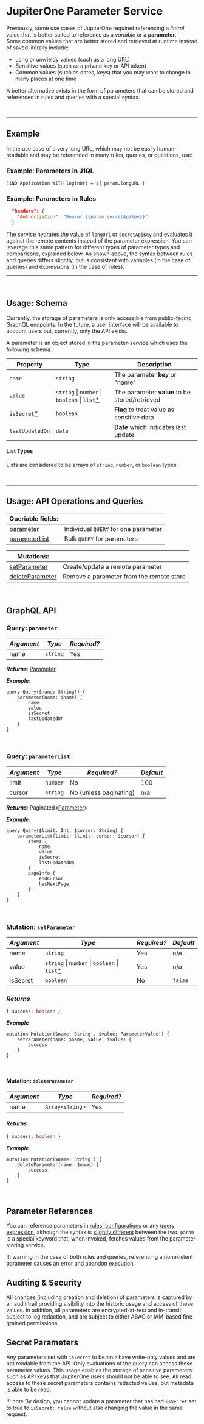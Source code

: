 # JupiterOne Parameter Service

Previously, some use cases of JupiterOne required referencing a *literal* value that is better suited to reference as a *variable* or a **parameter**.  
Some common values that are better stored and retrieved at runtime instead of saved literally include:

 - Long or unwieldy values (such as a long URL)
 - Sensitive values (such as a private key or API token)
 - Common values (such as dates, keys) that you may want to change in many places at one time

 A better alternative exists in the form of parameters that can be stored and referenced in rules and queries with a special syntax.

<br>
<hr>

## Example

In the use case of a very long URL, which may not be easily human-readable and may be referenced in many rules, queries, or questions, use: 

### Example: Parameters in J1QL

```J1QL
FIND Application WITH loginUrl = ${ param.longURL }
```

### Example: Parameters in Rules

```json
  "headers": {
    "Authorization": "Bearer {{param.secretApiKey}}"
  }
```

The service hydrates the value of `longUrl` or `secretApiKey` and evaluates it against the 
remote contents instead of the parameter expression. You can leverage this same pattern for 
different types of parameter types and comparisons, explained below. As shown above, the 
syntax between rules and queries differs slightly, but is consistent with variables (in the
case of queries) and expressions (in the case of rules).
<hr>
<br>

## Usage: Schema

Currently, the storage of parameters is only accessible from public-facing GraphQL endpoints. 
In the future, a user interface will be available to account users but, currently, only the API exists.

A parameter is an object stored in the parameter-service which uses the following schema:


| Property           | Type              | Description                                                                                                                                                         |
| ------------------ | ----------------- | ------------------------------------------------------------------------------------------------------------------------------------------------------------------- |
| `name`               | `string`          | The parameter **key** or "name" |
| `value`          | `string` \| `number` \| `boolean` \| `list`[*](#listtypes)          | The parameter **value** to be stored/retrieved 
| `isSecret`[*](#secretparameters)              | `boolean`          | **Flag** to treat value as sensitive data |
| `lastUpdatedOn`               | `date`          | **Date** which indicates last update  |

#### List Types 
Lists are considered to be arrays of `string`, `number`, or `boolean` types

<br>

<hr>

## Usage: API Operations and Queries

|Queriable fields:||
|--|--|
| [parameter](#queryparameter)|Individual `QUERY` for one parameter|
|[parameterList](#queryparameterlist)|Bulk `QUERY` for parameters|

|Mutations:||
|--|--|
| [setParameter](#mutationsetparameter)|Create/update a remote parameter|
|[deleteParameter](#mutationdeleteparameter)|Remove a parameter from the remote store|

<br>


## GraphQL API

### Query: `parameter`


|*Argument*|*Type*|*Required?*|
|--|--|--|
| name | `string` | Yes |

***Returns***: [Parameter](#usageschema)

***Example***: 
```gql
query Query($name: String!) {
    parameter(name: $name) {
        name
        value
        isSecret
        lastUpdatedOn
    }
}
```
<br>

### Query: `parameterList`

|*Argument*|*Type*|*Required?*|*Default*|
|--|--|--|--|
| limit | `number` | No | 100 |
| cursor | `string` | No (unless paginating) | n/a |

***Returns***: Paginated<[Parameter](#usageschema)>

***Example***: 
```gql
query Query($limit: Int, $cursor: String) {
    parameterList(limit: $limit, cursor: $cursor) {
        items {
            name
            value
            isSecret
            lastUpdatedOn
        }
        pageInfo {
            endCursor
            hasNextPage
        }
    }
}
```
<br>

### Mutation: `setParameter`

|*Argument*|*Type*|*Required?*|*Default*
|--|--|--|--|
| name | `string` |Yes| n/a |
| value | `string` \| `number` \| `boolean` \| `list`[*](#listtypes)  | Yes | n/a
| isSecret | `boolean` |No| `false` |

### ***Returns***
```ts
{ success: boolean }

```
***Example*** 

```gql
mutation Mutation($name: String!, $value: ParameterValue!) {
    setParameter(name: $name, value: $value) {
        success
    }
}
```

<br>

#### Mutation: `deleteParameter`

|*Argument*|*Type*|*Required?*|
|--|--|--|
| name | `Array<string>` |Yes|

#### ***Returns***
```ts
{ success: boolean }
```
***Example***

```gql
mutation Mutation($name: String!) {
    deleteParameter(name: $name) {
        success
    }
}
```
<br>

## Parameter References

You can reference parameters in [rules' configurations](./schemas/alert-rule.md) or any [query expression](./jupiterone-query-language.md), although the syntax is [slightly different](#example) between the two. `param` is a special keyword that, when invoked, fetches values from the parameter-storing service. 

!!! warning
      In the case of both rules and queries, referencing a nonexistent parameter causes an error and abandon execution.

## Auditing & Security

All changes (including creation and deletion) of parameters is captured by an audit trail providing visibility into the historic usage and access of these values. In addition, all parameters are encrypted-at-rest and in-transit, subject to log redaction, and are subject to either ABAC or IAM-based fine-grained permissions.

## Secret Parameters

Any parameters set with `isSecret` to be `true` have write-only values and are not readable from the API. Only evaluations of the query can access 
these parameter values.  This usage enables the storage of sensitive parameters such as API keys that JupiterOne users should not be able to see.  All read access to these secret parameters contains redacted values, but metadata is able to be read.

!!! note
    By design, you cannot update a parameter that has had `isSecret` set to true to `isSecret: false` without also changing the value in the same request.

